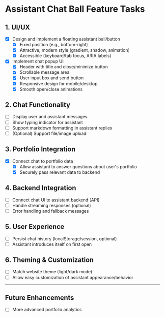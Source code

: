 # Assistant Chat Ball Feature Tasks

## 1. UI/UX

- [x] Design and implement a floating assistant ball/button
  - [x] Fixed position (e.g., bottom-right)
  - [x] Attractive, modern style (gradient, shadow, animation)
  - [x] Accessible (keyboard/tab focus, ARIA labels)
- [x] Implement chat popup UI
  - [x] Header with title and close/minimize button
  - [x] Scrollable message area
  - [x] User input box and send button
  - [x] Responsive design for mobile/desktop
  - [x] Smooth open/close animations

## 2. Chat Functionality

- [ ] Display user and assistant messages
- [ ] Show typing indicator for assistant
- [ ] Support markdown formatting in assistant replies
- [ ] (Optional) Support file/image upload

## 3. Portfolio Integration

- [x] Connect chat to portfolio data
  - [x] Allow assistant to answer questions about user's portfolio
  - [x] Securely pass relevant data to backend

## 4. Backend Integration

- [ ] Connect chat UI to assistant backend (API)
- [ ] Handle streaming responses (optional)
- [ ] Error handling and fallback messages

## 5. User Experience

- [ ] Persist chat history (localStorage/session, optional)
- [ ] Assistant introduces itself on first open

## 6. Theming & Customization

- [ ] Match website theme (light/dark mode)
- [ ] Allow easy customization of assistant appearance/behavior

---

## Future Enhancements

- [ ] More advanced portfolio analytics 